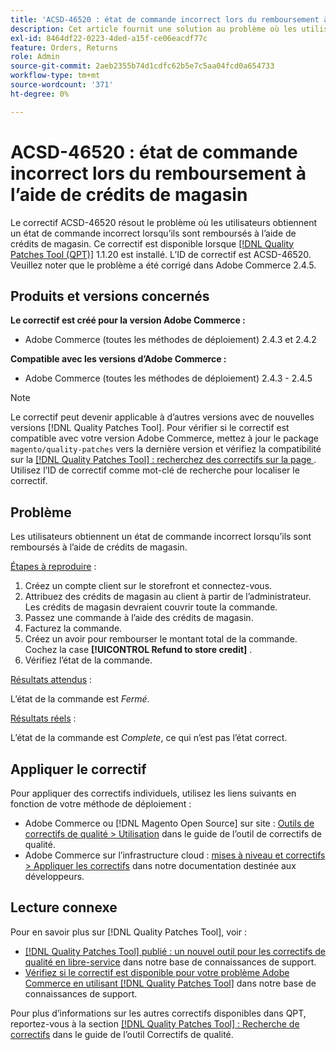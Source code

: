 ```yaml
---
title: 'ACSD-46520 : état de commande incorrect lors du remboursement à l’aide de crédits de magasin'
description: Cet article fournit une solution au problème où les utilisateurs obtiennent un état de commande incorrect lorsqu’ils sont remboursés à l’aide de crédits de magasin.
exl-id: 8464df22-0223-4ded-a15f-ce06eacdf77c
feature: Orders, Returns
role: Admin
source-git-commit: 2aeb2355b74d1cdfc62b5e7c5aa04fcd0a654733
workflow-type: tm+mt
source-wordcount: '371'
ht-degree: 0%

---
```


# ACSD-46520 : état de commande incorrect lors du remboursement à l’aide de crédits de magasin

Le correctif ACSD-46520 résout le problème où les utilisateurs obtiennent un état de commande incorrect lorsqu’ils sont remboursés à l’aide de crédits de magasin. Ce correctif est disponible lorsque [[!DNL Quality Patches Tool (QPT)]](/help/announcements/adobe-commerce-announcements/magento-quality-patches-released-new-tool-to-self-serve-quality-patches.md) 1.1.20 est installé. L’ID de correctif est ACSD-46520. Veuillez noter que le problème a été corrigé dans Adobe Commerce 2.4.5.

## Produits et versions concernés

**Le correctif est créé pour la version Adobe Commerce :**

* Adobe Commerce (toutes les méthodes de déploiement) 2.4.3 et 2.4.2

**Compatible avec les versions d’Adobe Commerce :**

* Adobe Commerce (toutes les méthodes de déploiement) 2.4.3 - 2.4.5

>[!NOTE]
>
>Le correctif peut devenir applicable à d’autres versions avec de nouvelles versions [!DNL Quality Patches Tool]. Pour vérifier si le correctif est compatible avec votre version Adobe Commerce, mettez à jour le package `magento/quality-patches` vers la dernière version et vérifiez la compatibilité sur la [[!DNL Quality Patches Tool] : recherchez des correctifs sur la page ](https://experienceleague.adobe.com/tools/commerce-quality-patches/index.html). Utilisez l’ID de correctif comme mot-clé de recherche pour localiser le correctif.

## Problème

Les utilisateurs obtiennent un état de commande incorrect lorsqu’ils sont remboursés à l’aide de crédits de magasin.

<u>Étapes à reproduire</u> :

1. Créez un compte client sur le storefront et connectez-vous.
1. Attribuez des crédits de magasin au client à partir de l’administrateur. Les crédits de magasin devraient couvrir toute la commande.
1. Passez une commande à l’aide des crédits de magasin.
1. Facturez la commande.
1. Créez un avoir pour rembourser le montant total de la commande.
Cochez la case **[!UICONTROL Refund to store credit]** .
1. Vérifiez l’état de la commande.

<u>Résultats attendus</u> :

L’état de la commande est *Fermé*.

<u>Résultats réels</u> :

L’état de la commande est *Complete*, ce qui n’est pas l’état correct.

## Appliquer le correctif

Pour appliquer des correctifs individuels, utilisez les liens suivants en fonction de votre méthode de déploiement :

* Adobe Commerce ou [!DNL Magento Open Source] sur site : [Outils de correctifs de qualité > Utilisation](https://experienceleague.adobe.com/docs/commerce-operations/tools/quality-patches-tool/usage.html) dans le guide de l’outil de correctifs de qualité.
* Adobe Commerce sur l’infrastructure cloud : [mises à niveau et correctifs > Appliquer les correctifs](https://experienceleague.adobe.com/en/docs/commerce-cloud-service/user-guide/develop/upgrade/apply-patches) dans notre documentation destinée aux développeurs.

## Lecture connexe

Pour en savoir plus sur [!DNL Quality Patches Tool], voir :

* [[!DNL Quality Patches Tool] publié : un nouvel outil pour les correctifs de qualité en libre-service](/help/announcements/adobe-commerce-announcements/magento-quality-patches-released-new-tool-to-self-serve-quality-patches.md) dans notre base de connaissances de support.
* [Vérifiez si le correctif est disponible pour votre problème Adobe Commerce en utilisant  [!DNL Quality Patches Tool]](https://experienceleague.adobe.com/docs/commerce-knowledge-base/kb/support-tools/patches/check-patch-for-magento-issue-with-magento-quality-patches.html) dans notre base de connaissances de support.

Pour plus d’informations sur les autres correctifs disponibles dans QPT, reportez-vous à la section [[!DNL Quality Patches Tool] : Recherche de correctifs](https://experienceleague.adobe.com/tools/commerce-quality-patches/index.html) dans le guide de l’outil Correctifs de qualité.

